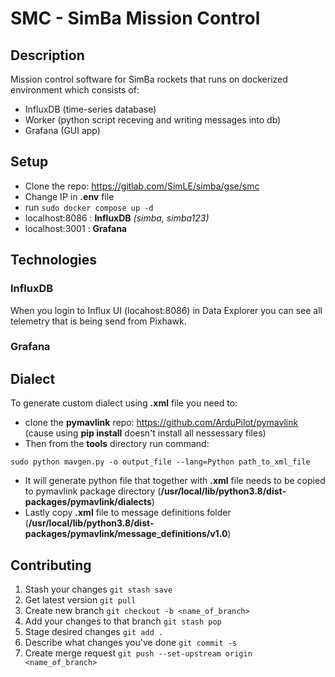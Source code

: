 # SMC - SimBa Mission Control

## Description
Mission control software for SimBa rockets
that runs on dockerized environment which consists of:
- InfluxDB (time-series database) 
- Worker (python script receving and writing messages into db)
- Grafana (GUI app)

## Setup
- Clone the repo: https://gitlab.com/SimLE/simba/gse/smc 
- Change IP in **.env** file 
- run `sudo docker compose up -d`
- localhost:8086 : **InfluxDB** *(simba, simba123)*
- localhost:3001 : **Grafana**

## Technologies

### InfluxDB
When you login to Influx UI (locahost:8086) in Data Explorer 
you can see all telemetry that is being send from Pixhawk.


### Grafana


## Dialect
To generate custom dialect using **.xml** file you need to:
- clone the **pymavlink** repo: https://github.com/ArduPilot/pymavlink
(cause using **pip install** doesn't install all nessessary files)
- Then from the **tools** directory run command:
<pre><code>sudo python mavgen.py -o output_file --lang=Python path_to_xml_file</code></pre>
- It will generate python file that together with **.xml** file needs to be copied to pymavlink package directory (**/usr/local/lib/python3.8/dist-packages/pymavlink/dialects**)
- Lastly copy **.xml** file to message definitions folder (**/usr/local/lib/python3.8/dist-packages/pymavlink/message_definitions/v1.0**)

## Contributing
1. Stash your changes `git stash save`
2. Get latest version `git pull`
3. Create new branch `git checkout -b <name_of_branch>`
4. Add your changes to that branch `git stash pop`
5. Stage desired changes `git add .`
6. Describe what changes you've done `git commit -s`
7. Create merge request `git push --set-upstream origin <name_of_branch>`

